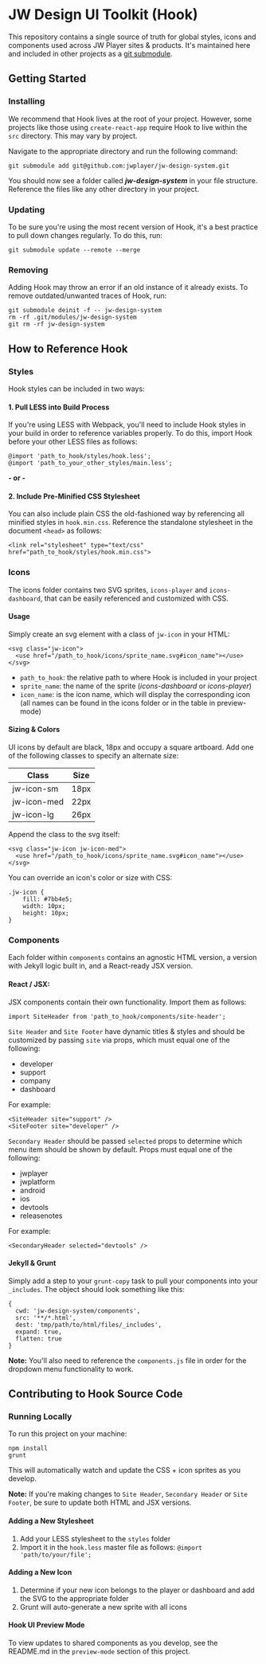 # JW Design UI Toolkit (Hook)

This repository contains a single source of truth for global styles, icons and components used across JW Player sites & products. It's maintained here and included in other projects as a [git submodule](https://git-scm.com/docs/git-submodule).

## Getting Started

### Installing
We recommend that Hook lives at the root of your project. However, some projects like those using `create-react-app` require Hook to live within the `src` directory. This may vary by project.

Navigate to the appropriate directory and run the following command:
```
git submodule add git@github.com:jwplayer/jw-design-system.git
```
You should now see a folder called **_jw-design-system_** in your file structure. Reference the files like any other directory in your project.

### Updating
To be sure you're using the most recent version of Hook, it's a best practice to pull down changes regularly. To do this, run:
```
git submodule update --remote --merge
```
### Removing
Adding Hook may throw an error if an old instance of it already exists.  To remove outdated/unwanted traces of Hook, run:
```
git submodule deinit -f -- jw-design-system
rm -rf .git/modules/jw-design-system
git rm -rf jw-design-system
```

## How to Reference Hook
### Styles
Hook styles can be included in two ways:

#### 1. Pull LESS into Build Process
If you're using LESS with Webpack, you'll need to include Hook styles in your build in order to reference variables properly. To do this, import Hook before your other LESS files as follows:
```
@import 'path_to_hook/styles/hook.less';
@import 'path_to_your_other_styles/main.less';
```
**- or -**
#### 2. Include Pre-Minified CSS Stylesheet
You can also include plain CSS the old-fashioned way by referencing all minified styles in `hook.min.css`. Reference the standalone stylesheet in the document `<head>` as follows:
```
<link rel="stylesheet" type="text/css" href="path_to_hook/styles/hook.min.css">
```

### Icons
The icons folder contains two SVG sprites, `icons-player` and `icons-dashboard`, that can be easily referenced and customized with CSS.  

#### Usage
Simply create an svg element with a class of `jw-icon` in your HTML:
```
<svg class="jw-icon">
  <use href="/path_to_hook/icons/sprite_name.svg#icon_name"></use>
</svg>
```

* `path_to_hook`: the relative path to where Hook is included in your project
* `sprite_name`: the name of the sprite (_icons-dashboard_ or _icons-player_)
* `icon_name`: is the icon name, which will display the corresponding icon (all names can be found in the icons folder or in the table in preview-mode)


#### Sizing & Colors
UI icons by default are black, 18px and occupy a square artboard. Add one of the following classes to specify an alternate size:

|    Class    | Size |
| ----------- | ---- |
| jw-icon-sm  | 18px |
| jw-icon-med | 22px |
| jw-icon-lg  | 26px |

Append the class to the svg itself:
```
<svg class="jw-icon jw-icon-med">
  <use href="/path_to_hook/icons/sprite_name.svg#icon_name"></use>
</svg>
```

You can override an icon's color or size with CSS:
```
.jw-icon {
    fill: #7bb4e5;
    width: 10px;
    height: 10px;
}
```

### Components
Each folder within `components` contains an agnostic HTML version, a version with Jekyll logic built in, and a React-ready JSX version.

#### React / JSX:
JSX components contain their own functionality. Import them as follows:

```
import SiteHeader from 'path_to_hook/components/site-header';
```

`Site Header` and  `Site Footer` have dynamic titles & styles and should be customized by passing `site` via props, which must equal one of the following:
- developer
- support
- company
- dashboard

For example:
```
<SiteHeader site="support" />
<SiteFooter site="developer" />
```

`Secondary Header` should be passed `selected` props to determine which menu item should be shown by default. Props must equal one of the following:
- jwplayer
- jwplatform
- android
- ios
- devtools
- releasenotes

For example:
```
<SecondaryHeader selected="devtools" />
```

#### Jekyll & Grunt
Simply add a step to your `grunt-copy` task to pull your components into your `_includes`. The object should look something like this:
```
{
  cwd: 'jw-design-system/components',
  src: '**/*.html',
  dest: 'tmp/path/to/html/files/_includes',
  expand: true,
  flatten: true
}
```
**Note:** You'll also need to reference the `components.js` file in order for the dropdown menu functionality to work.

## Contributing to Hook Source Code

### Running Locally
To run this project on your machine:
```
npm install
grunt
```
This will automatically watch and update the CSS + icon sprites as you develop.

**Note:** If you're making changes to `Site Header`, `Secondary Header` or `Site Footer`, be sure to update both HTML and JSX versions.

#### Adding a New Stylesheet
1. Add your LESS stylesheet to the `styles` folder
2. Import it in the `hook.less` master file as follows: `@import 'path/to/your/file';`

#### Adding a New Icon
1. Determine if your new icon belongs to the player or dashboard and add the SVG to the appropriate folder
2. Grunt will auto-generate a new sprite with all icons

#### Hook UI Preview Mode
To view updates to shared components as you develop, see the README.md in the `preview-mode` section of this project.
